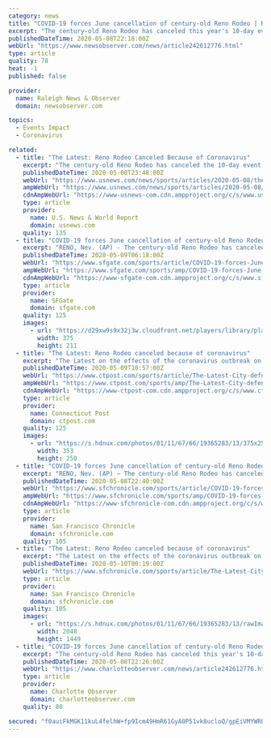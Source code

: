 ```yaml
---
category: news
title: "COVID-19 forces June cancellation of century-old Reno Rodeo | Raleigh News & Observer"
excerpt: "The century-old Reno Rodeo has canceled this year's 10-day event in June due to the new coronavirus outbreak. Reno Rodeo President Craig Downie said in a letter to the rodeo's board of directors on Thursday that canceling the event scheduled June 18-27 is necessary to ensure the safety of participants,"
publishedDateTime: 2020-05-08T22:18:00Z
webUrl: "https://www.newsobserver.com/news/article242612776.html"
type: article
quality: 78
heat: -1
published: false

provider:
  name: Raleigh News & Observer
  domain: newsobserver.com

topics:
  - Events Impact
  - Coronavirus

related:
  - title: "The Latest: Reno Rodeo Canceled Because of Coronavirus"
    excerpt: "The century-old Reno Rodeo has canceled the 10-day event in June because of the coronavirus pandemic. Reno Rodeo President Craig Downie said in a letter to the rodeo’s board of directors that canceling the event scheduled for June 18-27 was necessary to ensure the safety of participants,"
    publishedDateTime: 2020-05-08T23:48:00Z
    webUrl: "https://www.usnews.com/news/sports/articles/2020-05-08/the-latest-city-defender-walker-says-he-is-being-harassed"
    ampWebUrl: "https://www.usnews.com/news/sports/articles/2020-05-08/the-latest-city-defender-walker-says-he-is-being-harassed?context=amp"
    cdnAmpWebUrl: "https://www-usnews-com.cdn.ampproject.org/c/s/www.usnews.com/news/sports/articles/2020-05-08/the-latest-city-defender-walker-says-he-is-being-harassed?context=amp"
    type: article
    provider:
      name: U.S. News & World Report
      domain: usnews.com
    quality: 135
  - title: "COVID-19 forces June cancellation of century-old Reno Rodeo"
    excerpt: "RENO, Nev. (AP) - The century-old Reno Rodeo has canceled this year's 10-day event in June due to the new coronavirus outbreak. Reno Rodeo President Craig Downie said in a letter to the rodeo's board of directors on Thursday that canceling the event scheduled June 18-27 is necessary to ensure the safety of participants,"
    publishedDateTime: 2020-05-09T06:18:00Z
    webUrl: "https://www.sfgate.com/sports/article/COVID-19-forces-June-cancellation-of-century-old-15257913.php"
    ampWebUrl: "https://www.sfgate.com/sports/amp/COVID-19-forces-June-cancellation-of-century-old-15257913.php"
    cdnAmpWebUrl: "https://www-sfgate-com.cdn.ampproject.org/c/s/www.sfgate.com/sports/amp/COVID-19-forces-June-cancellation-of-century-old-15257913.php"
    type: article
    provider:
      name: SFGate
      domain: sfgate.com
    quality: 125
    images:
      - url: "https://d29xw9s9x32j3w.cloudfront.net/players/library/placeholder.png"
        width: 375
        height: 211
  - title: "The Latest: Reno Rodeo canceled because of coronavirus"
    excerpt: "The Latest on the effects of the coronavirus outbreak on sports around the world: ___ The century-old Reno Rodeo has canceled the 10-day event in June because of the coronavirus pandemic. Reno Rodeo President Craig Downie said in a letter to the rodeo's board of directors that canceling the event scheduled for June 18-27 was necessary to ensure the safety of participants,"
    publishedDateTime: 2020-05-09T10:57:00Z
    webUrl: "https://www.ctpost.com/sports/article/The-Latest-City-defender-Walker-says-he-is-being-15255984.php"
    ampWebUrl: "https://www.ctpost.com/sports/amp/The-Latest-City-defender-Walker-says-he-is-being-15255984.php"
    cdnAmpWebUrl: "https://www-ctpost-com.cdn.ampproject.org/c/s/www.ctpost.com/sports/amp/The-Latest-City-defender-Walker-says-he-is-being-15255984.php"
    type: article
    provider:
      name: Connecticut Post
      domain: ctpost.com
    quality: 125
    images:
      - url: "https://s.hdnux.com/photos/01/11/67/66/19365283/13/375x250.jpg"
        width: 353
        height: 250
  - title: "COVID-19 forces June cancellation of century-old Reno Rodeo"
    excerpt: "RENO, Nev. (AP) — The century-old Reno Rodeo has canceled this year's 10-day event in June due to the new coronavirus outbreak. Reno Rodeo President Craig Downie said in a letter to the rodeo's board of directors on Thursday that canceling the event scheduled June 18-27 is necessary to ensure the safety of participants,"
    publishedDateTime: 2020-05-08T22:40:00Z
    webUrl: "https://www.sfchronicle.com/sports/article/COVID-19-forces-June-cancellation-of-century-old-15257913.php"
    ampWebUrl: "https://www.sfchronicle.com/sports/amp/COVID-19-forces-June-cancellation-of-century-old-15257913.php"
    cdnAmpWebUrl: "https://www-sfchronicle-com.cdn.ampproject.org/c/s/www.sfchronicle.com/sports/amp/COVID-19-forces-June-cancellation-of-century-old-15257913.php"
    type: article
    provider:
      name: San Francisco Chronicle
      domain: sfchronicle.com
    quality: 105
  - title: "The Latest: Reno Rodeo canceled because of coronavirus"
    excerpt: "The Latest on the effects of the coronavirus outbreak on sports around the world: ___ The century-old Reno Rodeo has canceled the 10-day event in June because of the coronavirus pandemic. Reno Rodeo President Craig Downie said in a letter to the rodeo’s board of directors that canceling the event scheduled for June 18-27 was necessary to ensure the safety of participants,"
    publishedDateTime: 2020-05-10T00:19:00Z
    webUrl: "https://www.sfchronicle.com/sports/article/The-Latest-City-defender-Walker-says-he-is-being-15255984.php"
    type: article
    provider:
      name: San Francisco Chronicle
      domain: sfchronicle.com
    quality: 105
    images:
      - url: "https://s.hdnux.com/photos/01/11/67/66/19365283/13/rawImage.jpg"
        width: 2048
        height: 1449
  - title: "COVID-19 forces June cancellation of century-old Reno Rodeo | Charlotte Observer"
    excerpt: "The century-old Reno Rodeo has canceled this year's 10-day event in June due to the new coronavirus outbreak. Reno Rodeo President Craig Downie said in a letter to the rodeo's board of directors on Thursday that canceling the event scheduled June 18-27 is necessary to ensure the safety of participants, fans, vendors, sponsors and volunteers."
    publishedDateTime: 2020-05-08T22:26:00Z
    webUrl: "https://www.charlotteobserver.com/news/article242612776.html"
    type: article
    provider:
      name: Charlotte Observer
      domain: charlotteobserver.com
    quality: 80

secured: "f0auiFkMGK11kuL4felhW+fp9Icm49HmR61GyA0P51vk8ucloQ/gpEiVMYWRQA8WlF4IBHN2987AHtnHIxaBS7ckXjwHG6jJL9OPkiKOFxitt7tSCpv6+jDHzHUeaUC9bQlHf4jrKNU+j0ekiYfUfw/z8jIoj2xEwr1btwYUSc9P4YeRJ/C8PDzWAIIiFkM/UVaBumJ0YmACaep5Pi0iZxYHgJudCiGQl8aFbhfdJ9u/W0zNWc+QPDl49kbaj71bAwDG17EyboIu8n7dQTSQSxolCaoMMs8Sg1p+x63tPbEAIwa0E9qk7rQCH9OJc0wi;R8KklFxsHXtUA/w8QBhUhQ=="
---
```


